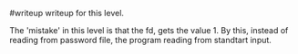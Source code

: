 #writeup
writeup for this level.

The 'mistake' in this level is that the fd, gets the value 1.
By this, instead of reading from password file, the program reading from standtart input.
